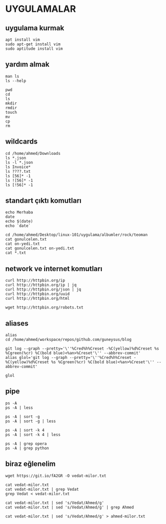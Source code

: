 # UYGULAMALAR

## uygulama kurmak

```shell
apt install vim
sudo apt-get install vim
sudo aptitude install vim
```

## yardım almak

```shell
man ls
ls --help
```

```shell
pwd
cd
ls
mkdir
rmdir
touch
mv
cp
rm
```

## wildcards

```shell
cd /home/ahmed/Downloads
ls *.json
ls -l *.json
ls Invoice*
ls ????.txt
ls [56]* -1
ls ![56]* -1
ls [!56]* -1
```

## standart çıktı komutları

```shell
echo Merhaba
date
echo $(date)
echo `date`

cd /home/ahmed/Desktop/linux-101/uygulama/albumler/rock/teoman
cat gonulcelen.txt
cat on-yedi.txt
cat gonulcelen.txt on-yedi.txt
cat *.txt
```

## network ve internet komutları

```shell
curl http://httpbin.org/ip
curl http://httpbin.org/ip | jq
curl http://httpbin.org/json | jq
curl http://httpbin.org/uuid
curl http://httpbin.org/html

wget http://httpbin.org/robots.txt
```

## aliases

```shell
alias
cd /home/ahmed/workspace/repos/github.com/guneysus/blog

git log --graph --pretty='\''%Cred%h%Creset -%C(yellow)%d%Creset %s %Cgreen(%cr) %C(bold blue)<%an>%Creset'\'' --abbrev-commit'
alias glol='git log --graph --pretty='\''%Cred%h%Creset -%C(yellow)%d%Creset %s %Cgreen(%cr) %C(bold blue)<%an>%Creset'\'' --abbrev-commit'

glol
```

## pipe

```shell
ps -A
ps -A | less

ps -A | sort -g
ps -A | sort -g | less

ps -A | sort -k 4
ps -A | sort -k 4 | less

ps -A | grep opera
ps -A | grep python
```

## biraz eğlenelim
```shell
wget https://git.io/fA2GR -O vedat-milor.txt

cat vedat-milor.txt
cat vedat-milor.txt | grep Vedat
grep Vedat < vedat-milor.txt 

cat vedat-milor.txt | sed 's/Vedat/Ahmed/g'
cat vedat-milor.txt | sed 's/Vedat/Ahmed/g' | grep Ahmed

cat vedat-milor.txt | sed 's/Vedat/Ahmed/g' > ahmed-milor.txt

```
